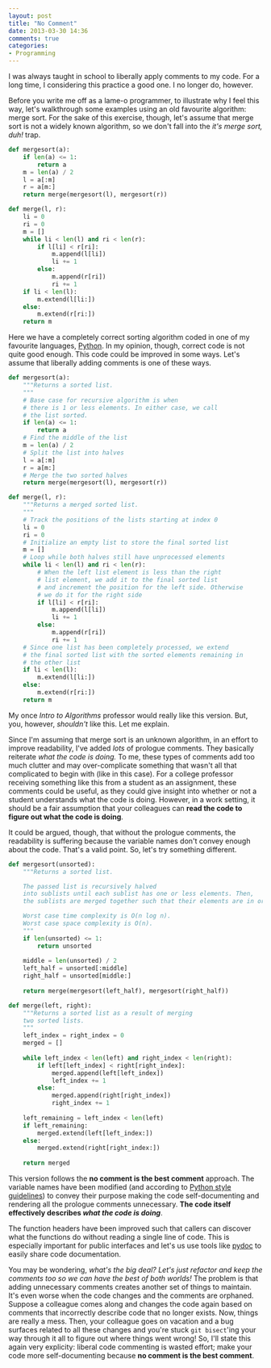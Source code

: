 ```yaml
---
layout: post
title: "No Comment"
date: 2013-03-30 14:36
comments: true
categories: 
- Programming
---
```

I was always taught in school to liberally apply comments to my code. For a long time, I
considering this practice a good one. I no longer do, however.

Before you write me off as a lame-o programmer, to illustrate why I feel this way, let's walkthrough 
some examples using an old favourite algorithm: merge sort. For the sake of this exercise, though, let's assume
that merge sort is not a widely known algorithm, so we don't fall into the *it's merge sort, duh!*
trap.

~~~ python
def mergesort(a):
	if len(a) <= 1:
		return a
	m = len(a) / 2
	l = a[:m]
	r = a[m:]
	return merge(mergesort(l), mergesort(r))

def merge(l, r):
	li = 0
	ri = 0
	m = []
	while li < len(l) and ri < len(r):
		if l[li] < r[ri]:
			m.append(l[li])
			li += 1
		else:
			m.append(r[ri])
			ri += 1
	if li < len(l):
		m.extend(l[li:])
	else:
		m.extend(r[ri:])
	return m
~~~

Here we have a completely correct sorting algorithm coded in one of my favourite languages, [Python](http://www.python.org/). 
In my opinion, though, correct code is not quite good enough. This code could be improved in some ways. 
Let's assume that liberally adding comments is one of these ways.

~~~ python
def mergesort(a):
	"""Returns a sorted list.
	"""
	# Base case for recursive algorithm is when
	# there is 1 or less elements. In either case, we call 
	# the list sorted.
	if len(a) <= 1:
		return a
	# Find the middle of the list
	m = len(a) / 2
	# Split the list into halves
	l = a[:m]
	r = a[m:]
	# Merge the two sorted halves 
	return merge(mergesort(l), mergesort(r))

def merge(l, r):
	"""Returns a merged sorted list.
	"""
	# Track the positions of the lists starting at index 0
	li = 0
	ri = 0
	# Initialize an empty list to store the final sorted list
	m = []
	# Loop while both halves still have unprocessed elements
	while li < len(l) and ri < len(r):
		# When the left list element is less than the right
		# list element, we add it to the final sorted list
		# and increment the position for the left side. Otherwise
		# we do it for the right side
		if l[li] < r[ri]:
			m.append(l[li])
			li += 1
		else:
			m.append(r[ri])
			ri += 1
	# Since one list has been completely processed, we extend
	# the final sorted list with the sorted elements remaining in
	# the other list
	if li < len(l):
		m.extend(l[li:])
	else:
		m.extend(r[ri:])
	return m
~~~ 

My once *Intro to Algorithms* professor would really like this version. But, you, however, *shouldn't* like this.
Let me explain.

Since I'm assuming that merge sort is an unknown algorithm, in an effort to improve readability, I've 
added *lots* of prologue comments. They basically reiterate *what the code is doing.* To me, these types of comments
add too much clutter and may over-complicate something that wasn't all that complicated to begin with (like in
this case). For a college professor receiving something like this from a student as an assignment, these comments
could be useful, as they could give insight into whether or not a student understands what the code is doing. 
However, in a work setting, it should be a fair assumption that your colleagues can **read the code to figure out 
what the code is doing**.

It could be argued, though, that without the prologue comments, the readability is suffering because the variable 
names don't convey enough about the code. That's a valid point. So, let's try something different.

~~~ python
def mergesort(unsorted):
	"""Returns a sorted list. 

	The passed list is recursively halved 
	into sublists until each sublist has one or less elements. Then, 
	the sublists are merged together such that their elements are in order.

	Worst case time complexity is O(n log n).
	Worst case space complexity is O(n).
	"""
	if len(unsorted) <= 1:
		return unsorted
	
	middle = len(unsorted) / 2
	left_half = unsorted[:middle]
	right_half = unsorted[middle:]
	
	return merge(mergesort(left_half), mergesort(right_half))

def merge(left, right):
	"""Returns a sorted list as a result of merging 
	two sorted lists.
	"""
	left_index = right_index = 0
	merged = []
	
	while left_index < len(left) and right_index < len(right):
		if left[left_index] < right[right_index]:
			merged.append(left[left_index])
			left_index += 1
		else:
			merged.append(right[right_index])
			right_index += 1
	
	left_remaining = left_index < len(left)
	if left_remaining:
		merged.extend(left[left_index:])
	else:
		merged.extend(right[right_index:])
	
	return merged
~~~ 

This version follows the **no comment is the best comment** approach. The variable names
have been modified (and according to [Python style guidelines](http://www.python.org/dev/peps/pep-0008/))
to convey their purpose making the code self-documenting and rendering all the prologue comments unnecessary.
**The code itself effectively describes _what the code is doing_**.

The function headers have been improved such that callers can discover what the functions do without reading
a single line of code. This is especially important for public interfaces and let's us use tools like [pydoc](http://docs.python.org/2/library/pydoc.html) to easily share code documentation.

You may be wondering, *what's the big deal? Let's just refactor and keep the comments too so we can have the 
best of both worlds!*
The problem is that adding unnecessary comments creates another set of things to maintain. It's even worse when
the code changes and the comments are orphaned. Suppose a colleague comes along and changes the code again based
on comments that incorrectly describe code that no longer exists. Now, things are really a mess. Then, 
your colleague goes on vacation and a bug surfaces related to all these changes and you're stuck `git bisect`'ing 
your way through it all to figure out where things went wrong! So, I'll state this again very explicity: liberal
code commenting is wasted effort; make your code more self-documenting because **no comment is the 
best comment**.
